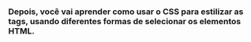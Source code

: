 ### Depois, você vai aprender como usar o CSS para estilizar as tags, usando diferentes formas de selecionar os elementos HTML.
